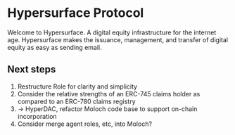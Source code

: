 # Hypersurface Protocol

Welcome to Hypersurface. A digital equity infrastructure for the internet age. Hypersurface makes the issuance, management, and transfer of digital equity as easy as sending email. 

## Next steps

1. Restructure Role for clarity and simplicity
2. Consider the relative strengths of an ERC-745 claims holder as compared to an ERC-780 claims registry
3. -> HyperDAC, refactor Moloch code base to support on-chain incorporation
4. Consider merge agent roles, etc, into Moloch?